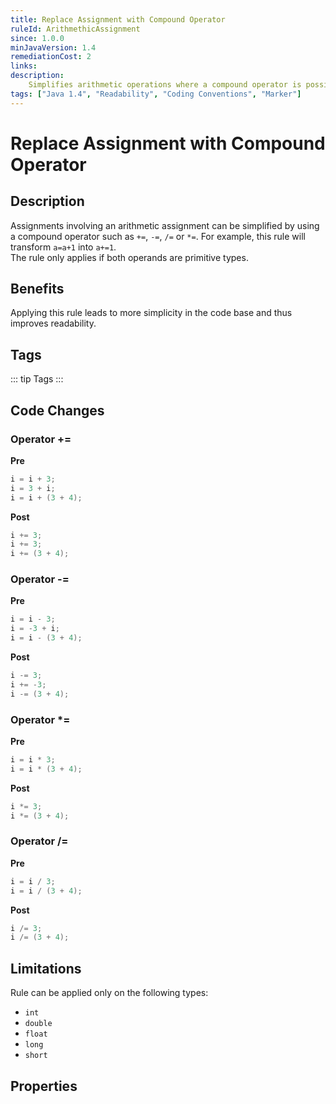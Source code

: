 ```yaml
---
title: Replace Assignment with Compound Operator
ruleId: ArithmethicAssignment
since: 1.0.0
minJavaVersion: 1.4
remediationCost: 2
links:
description:
    Simplifies arithmetic operations where a compound operator is possible.
tags: ["Java 1.4", "Readability", "Coding Conventions", "Marker"]
---
```


# Replace Assignment with Compound Operator

## Description

Assignments involving an arithmetic assignment can be simplified by using a compound operator such as `+=`, `-=`, `/=` or `*=`.
For example, this rule will transform `a=a+1` into `a+=1`.  
The rule only applies if both operands are primitive types.  

## Benefits

Applying this rule leads to more simplicity in the code base and thus improves readability.  

## Tags

::: tip Tags
<TagLinks />
:::

## Code Changes

### Operator +=

__Pre__

``` java
i = i + 3;
i = 3 + i;
i = i + (3 + 4);
```

__Post__

``` java
i += 3;
i += 3;
i += (3 + 4);
```

### Operator -=

__Pre__

``` java
i = i - 3;
i = -3 + i;
i = i - (3 + 4);
```
__Post__

``` java
i -= 3;
i += -3;
i -= (3 + 4);
```
### Operator *=

__Pre__

``` java
i = i * 3;
i = i * (3 + 4);
```
__Post__

``` java
i *= 3;
i *= (3 + 4);
```

### Operator /=

__Pre__

``` java
i = i / 3;
i = i / (3 + 4);
```
__Post__

``` java
i /= 3;
i /= (3 + 4);
```

## Limitations

Rule can be applied only on the following types:
* `int`
* `double`
* `float`
* `long`
* `short`

<VersionNotice />


## Properties

<RuleProperties />
